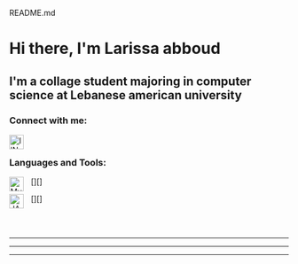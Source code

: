 README.md
# Hi there, I'm Larissa abboud 



## I'm a collage student majoring in computer science at Lebanese american university



### Connect with me:





[<img align="left" alt="lINKED IN" width="26px" src="https://cdn.jsdelivr.net/npm/simple-icons@v3/icons/linkedin.svg"  />][linkedin]

&nbsp;&nbsp;


### Languages and Tools:


[<img align="left" alt="MySQL" width="26px" src="https://cdn.jsdelivr.net/gh/devicons/devicon/icons/mysql/mysql-original.svg" style="padding-right:10px;" />][]

[<img align="left" alt="JAVA" width="26px" src="https://cdn.jsdelivr.net/gh/devicons/devicon/icons/mysql/mysql-original.svg" style="padding-right:10px;" />][]

<br />
<br />

---

---

---


[linkedin]: https://www.linkedin.com/in/larissa-abboud-02b58b230
